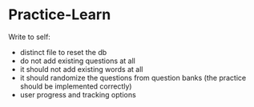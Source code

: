# Practice-Learn

Write to self:
- distinct file to reset the db
- do not add existing questions at all
- it should not add existing words at all
- it should randomize the questions from question banks (the practice should be implemented correctly)
- user progress and tracking options 
